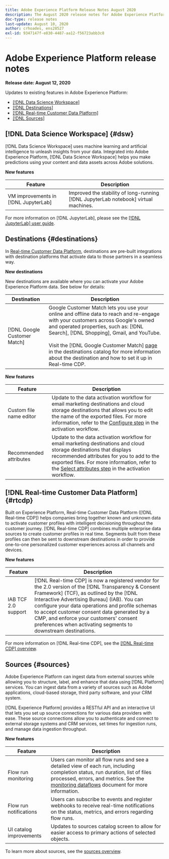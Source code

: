 ```yaml
---
title: Adobe Experience Platform Release Notes August 2020
description: The August 2020 release notes for Adobe Experience Platform.
doc-type: release notes
last-update: August 10, 2020
author: crhoades, ens28527
exl-id: 9347147f-e830-4487-aa12-f56723abb3c8
---
```

# Adobe Experience Platform release notes 

**Release date: August 12, 2020**

Updates to existing features in Adobe Experience Platform:

- [[!DNL Data Science Workspace]](#dsw)
- [[!DNL Destinations]](#destinations)
- [[!DNL Real-time Customer Data Platform]](#rtcdp)
- [[!DNL Sources]](#sources)

## [!DNL Data Science Workspace] {#dsw}

[!DNL Data Science Workspace] uses machine learning and artificial intelligence to unleash insights from your data. Integrated into Adobe Experience Platform, [!DNL Data Science Workspace] helps you make predictions using your content and data assets across Adobe solutions.

**New features**

| Feature | Description |
| ------- | ----------- |
| VM improvements in [!DNL JupyterLab] | Improved the stability of long-running [!DNL JupyterLab notebook] virtual machines. |

For more information on [!DNL JupyterLab], please see the [[!DNL JupyterLab] user guide](../../data-science-workspace/jupyterlab/overview.md).

## Destinations {#destinations}

In [Real-time Customer Data Platform](../../rtcdp/overview.md), destinations are pre-built integrations with destination platforms that activate data to those partners in a seamless way.

**New destinations**

New destinations are available where you can activate your Adobe Experience Platform data. See below for details:

|Destination | Description|
|--- | ---|
|[!DNL Google Customer Match] | Google Customer Match lets you use your online and offline data to reach and re-engage with your customers across Google's owned and operated properties, such as: [!DNL Search], [!DNL Shopping], Gmail, and YouTube. <br><br> Visit the [!DNL Google Customer Match] [page](../../destinations/catalog/advertising/google-customer-match.md) in the destinations catalog for more information about the destination and how to set it up in Real-time CDP.|

**New features**

|Feature | Description|
|------- | -----------|
|Custom file name editor | Update to the data activation workflow for email marketing destinations and cloud storage destinations that allows you to edit the name of the exported files. For more information, refer to the [ Configure step](../../destinations/ui/activate-batch-profile-destinations.md) in the activation workflow.|
|Recommended attributes | Update to the data activation workflow for email marketing destinations and cloud storage destinations that displays recommended attributes for you to add to the exported files. For more information, refer to the [Select attributes step](../../destinations/ui/activate-batch-profile-destinations.md) in the activation workflow.|

## [!DNL Real-time Customer Data Platform] {#rtcdp}

Built on Experience Platform, Real-time Customer Data Platform ([!DNL Real-time CDP]) helps companies bring together known and unknown data to activate customer profiles with intelligent decisioning throughout the customer journey. [!DNL Real-time CDP] combines multiple enterprise data sources to create customer profiles in real time. Segments built from these profiles can then be sent to downstream destinations in order to provide one-to-one personalized customer experiences across all channels and devices.

**New features**

| Feature | Description |
| ------- | ----------- |
| IAB TCF 2.0 support | [!DNL Real-time CDP] is now a registered vendor for the 2.0 version of the [!DNL Transparency & Consent Framework] (TCF), as outlined by the [!DNL Interactive Advertising Bureau] (IAB). You can configure your data operations and profile schemas to accept customer consent data generated by a CMP, and enforce your customers' consent preferences when activating segments to downstream destinations. |

For more information on [!DNL Real-time CDP], see the [[!DNL Real-time CDP] overview](../../rtcdp/overview.md).

## Sources {#sources}

Adobe Experience Platform can ingest data from external sources while allowing you to structure, label, and enhance that data using [!DNL Platform] services. You can ingest data from a variety of sources such as Adobe applications, cloud-based storage, third party software, and your CRM system.

[!DNL Experience Platform] provides a RESTful API and an interactive UI that lets you set up source connections for various data providers with ease. These source connections allow you to authenticate and connect to external storage systems and CRM services, set times for ingestion runs, and manage data ingestion throughput.

**New features**

| Feature | Description |
| ------- | ----------- |
| Flow run monitoring | Users can monitor all flow runs and see a detailed view of each run, including completion status, run duration, list of files processed, errors, and metrics. See the [monitoring dataflows](../../sources/tutorials/ui/monitor.md) document for more information. |
| Flow run notifications | Users can subscribe to events and register webhooks to receive real-time notifications on the status, metrics, and errors regarding flow runs. |
| UI catalog improvements | Updates to sources catalog screen to allow for easier access to primary actions of selected objects. |

To learn more about sources, see the [sources overview](../../sources/home.md).
